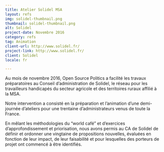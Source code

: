 ```yaml
---
title: Atelier Solidel MSA
layout: refs
img: solidel-thumbnail.png
thumbnail: solidel-thumbnail.png
alt: Solidel
project-date: Novembre 2016
category: refs
tag: Animation
client-url: http://www.solidel.fr/
project-link: http://www.solidel.fr/
client: Solidel
locale: fr

---
```


Au mois de novembre 2016, Open Source Politics a facilité les travaux préparatoires au Conseil d’administration de Solidel, le réseau pour les travailleurs handicapés du secteur agricole et des territoires ruraux affilié à la MSA.

Notre intervention a consisté en la préparation et l’animation d’une demi-journée d’ateliers pour une trentaine d’administrateurs venus de toute la France.

En mêlant les méthodologies du “world café” et d’exercices d’approfondissement et priorisation, nous avons permis au CA de Solidel de définir et ordonner une vingtaine de propositions nouvelles, évaluées en fonction de leur impact, de leur faisabilité et pour lesquelles des porteurs de projet ont commencé à être identifiés.

